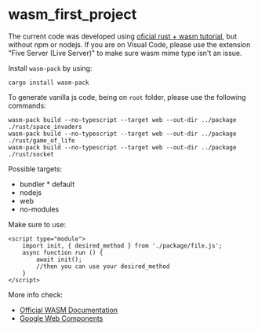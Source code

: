 # wasm_first_project

The current code was developed using [oficial rust + wasm tutorial](https://rustwasm.github.io/book), but without npm or nodejs.
If you are on Visual Code, please use the extension "Five Server (Live Server)" to make sure wasm mime type isn't an issue.

Install `wasm-pack` by using:
```
cargo install wasm-pack
```

To generate vanilla js code, being on `root` folder, please use the following commands:
```
wasm-pack build --no-typescript --target web --out-dir ../package ./rust/space_invaders
wasm-pack build --no-typescript --target web --out-dir ../package ./rust/game_of_life
wasm-pack build --no-typescript --target web --out-dir ../package ./rust/socket
```

Possible targets:
- bundler * default
- nodejs
- web
- no-modules

Make sure to use:
```
<script type="module">
    import init, { desired_method } from './package/file.js';
    async function run () {
        await init();
        //then you can use your desired_method
    }
</script>
```

More info check:
- [Official WASM Documentation](https://rustwasm.github.io/wasm-bindgen/examples/without-a-bundler.html)
- [Google Web Components](https://developers.google.com/web/fundamentals/web-components/customelements)